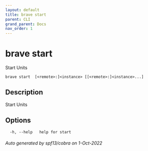 ```yaml
---
layout: default
title: brave start
parent: CLI
grand_parent: Docs
nav_order: 1
---
```


# brave start

Start Units

```
brave start  [<remote>:]<instance> [[<remote>:]<instance>...]
```

## Description

Start Units

## Options

```
  -h, --help   help for start
```

###### Auto generated by spf13/cobra on 1-Oct-2022
